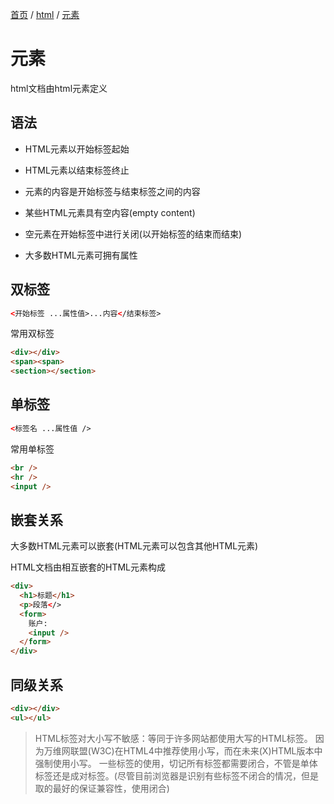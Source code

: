 [首页](/) / [html](/html/) / [元素](/html/element)

# 元素

html文档由html元素定义

## 语法

*  HTML元素以开始标签起始

*  HTML元素以结束标签终止

*  元素的内容是开始标签与结束标签之间的内容

*  某些HTML元素具有空内容(empty content)

*  空元素在开始标签中进行关闭(以开始标签的结束而结束)

*  大多数HTML元素可拥有属性


## 双标签

```html
<开始标签 ...属性值>...内容</结束标签>
```

常用双标签

```html
<div></div>
<span><span>
<section></section>
```

## 单标签

```html
<标签名 ...属性值 />
```

常用单标签

```html
<br />
<hr />
<input />
```

## 嵌套关系

大多数HTML元素可以嵌套(HTML元素可以包含其他HTML元素)

HTML文档由相互嵌套的HTML元素构成

```html
<div>
  <h1>标题</h1>
  <p>段落</>
  <form>
    账户:
    <input />
  </form>
</div>

```

## 同级关系

```html
<div></div>
<ul></ul>
```


> HTML标签对大小写不敏感：等同于许多网站都使用大写的HTML标签。
因为万维网联盟(W3C)在HTML4中推荐使用小写，而在未来(X)HTML版本中强制使用小写。
一些标签的使用，切记所有标签都需要闭合，不管是单体标签还是成对标签。(尽管目前浏览器是识别有些标签不闭合的情况，但是取的最好的保证兼容性，使用闭合)

